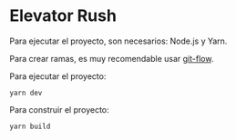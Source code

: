 # Elevator Rush
<!-- TODO: Mejorar readme -->

Para ejecutar el proyecto, son necesarios: Node.js y Yarn.

Para crear ramas, es muy recomendable usar [git-flow](https://danielkummer.github.io/git-flow-cheatsheet/index.es_ES.html).

Para ejecutar el proyecto:
```
yarn dev
```

Para construir el proyecto:
```
yarn build
```